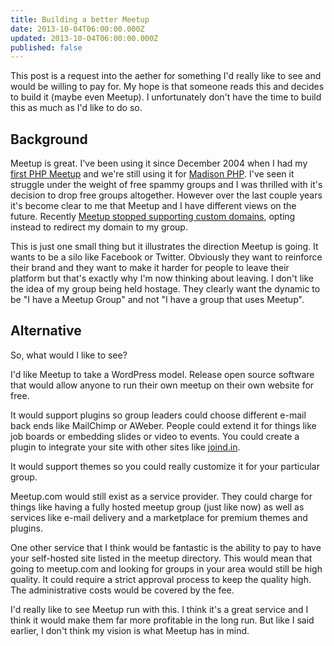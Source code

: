 ```yaml
---
title: Building a better Meetup
date: 2013-10-04T06:00:00.000Z
updated: 2013-10-04T06:00:00.000Z
published: false
---
```


This post is a request into the aether for something I'd really like to see and would be willing to pay for.  My hope is that someone reads this and decides to build it (maybe even Meetup).  I unfortunately don't have the time to build this as much as I'd like to do so.

## Background

Meetup is great.  I've been using it since December 2004 when I had my [first PHP Meetup](/first-php-meetup/) and we're still using it for [Madison PHP](http://www.madisonphp.com/).  I've seen it struggle under the weight of free spammy groups and I was thrilled with it's decision to drop free groups altogether.  However over the last couple years it's become clear to me that Meetup and I have different views on the future.  Recently [Meetup stopped supporting custom domains](http://www.discussmeetup.com/forum/meetup-updates/the-latest-change-custom-domains/), opting instead to redirect my domain to my group.

This is just one small thing but it illustrates the direction Meetup is going.  It wants to be a silo like Facebook or Twitter.  Obviously they want to reinforce their brand and they want to make it harder for people to leave their platform but that's exactly why I'm now thinking about leaving.  I don't like the idea of my group being held hostage.  They clearly want the dynamic to be "I have a Meetup Group" and not "I have a group that uses Meetup".

## Alternative

So, what would I like to see?

I'd like Meetup to take a WordPress model.  Release open source software that would allow anyone to run their own meetup on their own website for free.

It would support plugins so group leaders could choose different e-mail back ends like MailChimp or AWeber.  People could extend it for things like job boards or embedding slides or video to events.  You could create a plugin to integrate your site with other sites like [joind.in](http://joind.in/).

It would support themes so you could really customize it for your particular group.

Meetup.com would still exist as a service provider.  They could charge for things like having a fully hosted meetup group (just like now) as well as services like e-mail delivery and a marketplace for premium themes and plugins.

One other service that I think would be fantastic is the ability to pay to have your self-hosted site listed in the meetup directory.  This would mean that going to meetup.com and looking for groups in your area would still be high quality.  It could require a strict approval process to keep the quality high.  The administrative costs would be covered by the fee.

I'd really like to see Meetup run with this.  I think it's a great service and I think it would make them far more profitable in the long run.  But like I said earlier, I don't think my vision is what Meetup has in mind.

